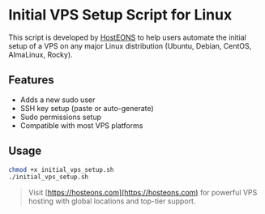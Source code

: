 # Initial VPS Setup Script for Linux

This script is developed by [HostEONS](https://hosteons.com) to help users automate the initial setup of a VPS on any major Linux distribution (Ubuntu, Debian, CentOS, AlmaLinux, Rocky).

## Features

- Adds a new sudo user
- SSH key setup (paste or auto-generate)
- Sudo permissions setup
- Compatible with most VPS platforms

## Usage

```bash
chmod +x initial_vps_setup.sh
./initial_vps_setup.sh
```

> Visit [https://hosteons.com](https://hosteons.com) for powerful VPS hosting with global locations and top-tier support.
